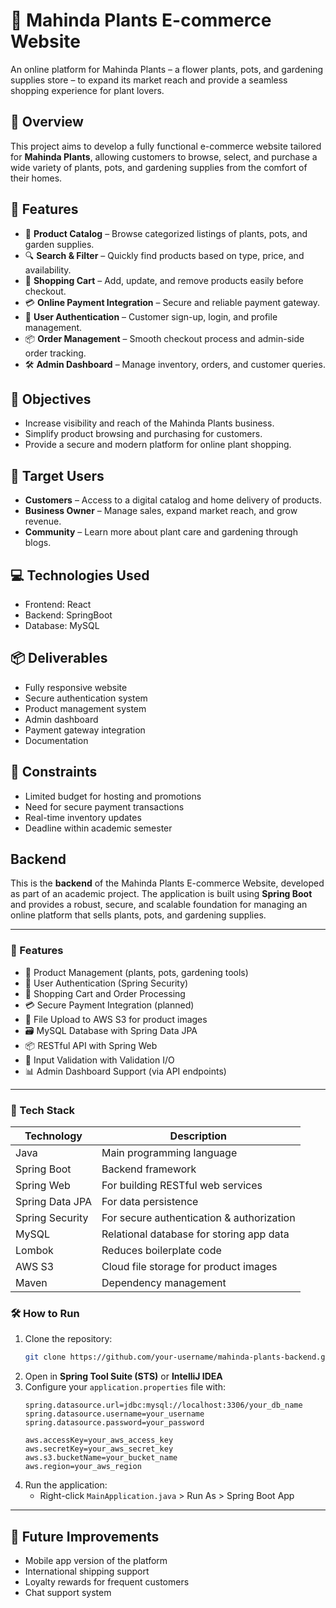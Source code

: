 # 🌿 Mahinda Plants E-commerce Website

An online platform for Mahinda Plants – a flower plants, pots, and gardening supplies store – to expand its market reach and provide a seamless shopping experience for plant lovers.

## 🛒 Overview

This project aims to develop a fully functional e-commerce website tailored for **Mahinda Plants**, allowing customers to browse, select, and purchase a wide variety of plants, pots, and gardening supplies from the comfort of their homes.

## 🚀 Features

- 🌱 **Product Catalog** – Browse categorized listings of plants, pots, and garden supplies.
- 🔍 **Search & Filter** – Quickly find products based on type, price, and availability.
- 🛒 **Shopping Cart** – Add, update, and remove products easily before checkout.
- 💳 **Online Payment Integration** – Secure and reliable payment gateway.
- 👤 **User Authentication** – Customer sign-up, login, and profile management.
- 📦 **Order Management** – Smooth checkout process and admin-side order tracking.
- 🛠️ **Admin Dashboard** – Manage inventory, orders, and customer queries.
<!-- 📢 **Blog/News Section** – Share seasonal promotions, gardening tips, and updates. -->

## 🎯 Objectives

- Increase visibility and reach of the Mahinda Plants business.
- Simplify product browsing and purchasing for customers.
- Provide a secure and modern platform for online plant shopping.

## 👥 Target Users

- **Customers** – Access to a digital catalog and home delivery of products.
- **Business Owner** – Manage sales, expand market reach, and grow revenue.
- **Community** – Learn more about plant care and gardening through blogs.

## 💻 Technologies Used

- Frontend: React 
- Backend: SpringBoot
- Database: MySQL
<!-- Payment Integration: PayHere / Stripe / PayPal
- Hosting: Netlify / Vercel / Heroku (Based on budget constraints)
-->
## 📦 Deliverables

- Fully responsive website
- Secure authentication system
- Product management system
- Admin dashboard
- Payment gateway integration
- Documentation

## 🔐 Constraints

- Limited budget for hosting and promotions
- Need for secure payment transactions
- Real-time inventory updates
- Deadline within academic semester

## Backend
This is the **backend** of the Mahinda Plants E-commerce Website, developed as part of an academic project. The application is built using **Spring Boot** and provides a robust, secure, and scalable foundation for managing an online platform that sells plants, pots, and gardening supplies.

---

### 🚀 Features

- 🌿 Product Management (plants, pots, gardening tools)
- 👥 User Authentication (Spring Security)
- 🛒 Shopping Cart and Order Processing
- 💳 Secure Payment Integration (planned)
- 📁 File Upload to AWS S3 for product images
- 🗃️ MySQL Database with Spring Data JPA
- 📦 RESTful API with Spring Web
- 🧾 Input Validation with Validation I/O
- 📊 Admin Dashboard Support (via API endpoints)

---

### 🔧 Tech Stack

| Technology       | Description                                |
|------------------|--------------------------------------------|
| Java             | Main programming language                  |
| Spring Boot      | Backend framework                          |
| Spring Web       | For building RESTful web services          |
| Spring Data JPA  | For data persistence                       |
| Spring Security  | For secure authentication & authorization  |
| MySQL            | Relational database for storing app data   |
| Lombok           | Reduces boilerplate code                   |
| AWS S3           | Cloud file storage for product images      |
| Maven            | Dependency management                      |


### 🛠️ How to Run

1. Clone the repository:
   ```bash
   git clone https://github.com/your-username/mahinda-plants-backend.git
   ```
2. Open in **Spring Tool Suite (STS)** or **IntelliJ IDEA**
3. Configure your `application.properties` file with:
   ```properties
   spring.datasource.url=jdbc:mysql://localhost:3306/your_db_name
   spring.datasource.username=your_username
   spring.datasource.password=your_password

   aws.accessKey=your_aws_access_key
   aws.secretKey=your_aws_secret_key
   aws.s3.bucketName=your_bucket_name
   aws.region=your_aws_region
   ```
4. Run the application:
   - Right-click `MainApplication.java` > Run As > Spring Boot App

---

## 🔧 Future Improvements

- Mobile app version of the platform
- International shipping support
- Loyalty rewards for frequent customers
- Chat support system

